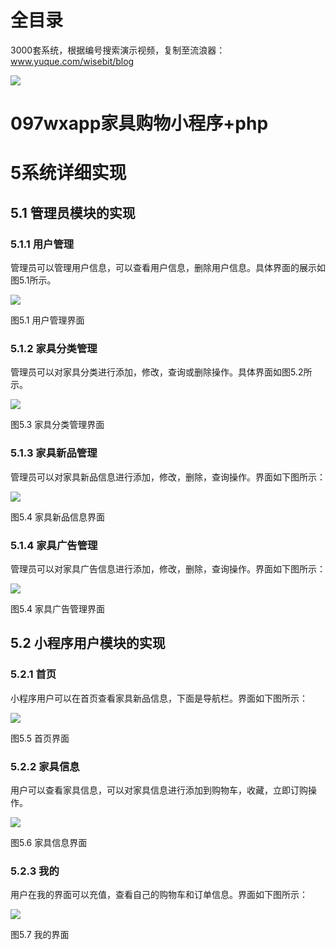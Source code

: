 # 全目录

3000套系统，根据编号搜索演示视频，复制至流浪器：www.yuque.com/wisebit/blog


![](https://bitwise.oss-cn-heyuan.aliyuncs.com/2024/11/06/qq_wechat.png)
# 097wxapp家具购物小程序+php
# 5系统详细实现
## 5.1 管理员模块的实现
### 5.1.1 用户管理
管理员可以管理用户信息，可以查看用户信息，删除用户信息。具体界面的展示如图5.1所示。

![](/md/blog.008.png)

图5.1 用户管理界面
### 5.1.2 家具分类管理
管理员可以对家具分类进行添加，修改，查询或删除操作。具体界面如图5.2所示。

![](/md/blog.009.png)

图5.3 家具分类管理界面
### 5.1.3 家具新品管理
管理员可以对家具新品信息进行添加，修改，删除，查询操作。界面如下图所示：

![](/md/blog.010.png)

图5.4 家具新品信息界面
### 5.1.4 家具广告管理
管理员可以对家具广告信息进行添加，修改，删除，查询操作。界面如下图所示：

![](/md/blog.011.png)

图5.4 家具广告管理界面

## 5.2 小程序用户模块的实现
### 5.2.1 首页
小程序用户可以在首页查看家具新品信息，下面是导航栏。界面如下图所示：

![](/md/blog.012.png)

图5.5 首页界面
### 5.2.2 家具信息
用户可以查看家具信息，可以对家具信息进行添加到购物车，收藏，立即订购操作。

![](/md/blog.013.png)

图5.6 家具信息界面
### 5.2.3 我的
用户在我的界面可以充值，查看自己的购物车和订单信息。界面如下图所示：

![](/md/blog.014.png)

图5.7 我的界面


















